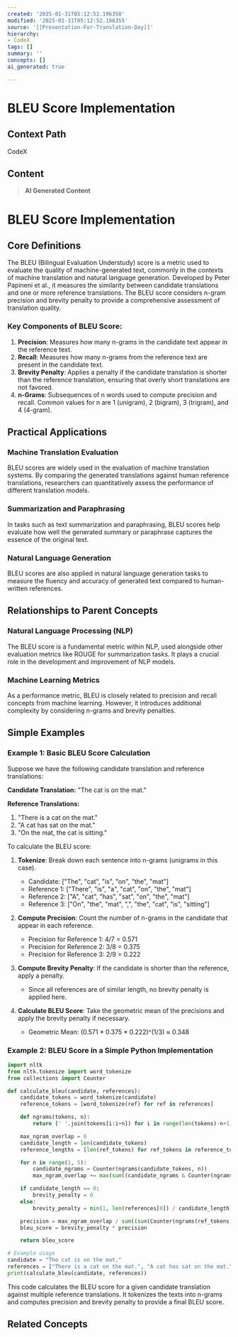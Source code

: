 ```yaml
---
created: '2025-01-31T05:12:52.196350'
modified: '2025-01-31T05:12:52.196355'
source: '[[Presentation-For-Translation-Day]]'
hierarchy:
- CodeX
tags: []
summary: ''
concepts: []
ai_generated: true

---
```


# BLEU Score Implementation

## Context Path
CodeX

## Content
> **AI Generated Content**
 # BLEU Score Implementation

## Core Definitions

The BLEU (Bilingual Evaluation Understudy) score is a metric used to evaluate the quality of machine-generated text, commonly in the contexts of machine translation and natural language generation. Developed by Peter Papineni et al., it measures the similarity between candidate translations and one or more reference translations. The BLEU score considers n-gram precision and brevity penalty to provide a comprehensive assessment of translation quality.

### Key Components of BLEU Score:
1. **Precision**: Measures how many n-grams in the candidate text appear in the reference text.
2. **Recall**: Measures how many n-grams from the reference text are present in the candidate text.
3. **Brevity Penalty**: Applies a penalty if the candidate translation is shorter than the reference translation, ensuring that overly short translations are not favored.
4. **n-Grams**: Subsequences of n words used to compute precision and recall. Common values for n are 1 (unigram), 2 (bigram), 3 (trigram), and 4 (4-gram).

## Practical Applications

### Machine Translation Evaluation
BLEU scores are widely used in the evaluation of machine translation systems. By comparing the generated translations against human reference translations, researchers can quantitatively assess the performance of different translation models.

### Summarization and Paraphrasing
In tasks such as text summarization and paraphrasing, BLEU scores help evaluate how well the generated summary or paraphrase captures the essence of the original text.

### Natural Language Generation
BLEU scores are also applied in natural language generation tasks to measure the fluency and accuracy of generated text compared to human-written references.

## Relationships to Parent Concepts

### Natural Language Processing (NLP)
The BLEU score is a fundamental metric within NLP, used alongside other evaluation metrics like ROUGE for summarization tasks. It plays a crucial role in the development and improvement of NLP models.

### Machine Learning Metrics
As a performance metric, BLEU is closely related to precision and recall concepts from machine learning. However, it introduces additional complexity by considering n-grams and brevity penalties.

## Simple Examples

### Example 1: Basic BLEU Score Calculation

Suppose we have the following candidate translation and reference translations:

**Candidate Translation:** "The cat is on the mat."

**Reference Translations:**
1. "There is a cat on the mat."
2. "A cat has sat on the mat."
3. "On the mat, the cat is sitting."

To calculate the BLEU score:

1. **Tokenize**: Break down each sentence into n-grams (unigrams in this case).
   - Candidate: ["The", "cat", "is", "on", "the", "mat"]
   - Reference 1: ["There", "is", "a", "cat", "on", "the", "mat"]
   - Reference 2: ["A", "cat", "has", "sat", "on", "the", "mat"]
   - Reference 3: ["On", "the", "mat", ",", "the", "cat", "is", "sitting"]

2. **Compute Precision**: Count the number of n-grams in the candidate that appear in each reference.
   - Precision for Reference 1: 4/7 = 0.571
   - Precision for Reference 2: 3/8 = 0.375
   - Precision for Reference 3: 2/9 = 0.222

3. **Compute Brevity Penalty**: If the candidate is shorter than the reference, apply a penalty.
   - Since all references are of similar length, no brevity penalty is applied here.

4. **Calculate BLEU Score**: Take the geometric mean of the precisions and apply the brevity penalty if necessary.
   - Geometric Mean: (0.571 * 0.375 * 0.222)^(1/3) ≈ 0.348

### Example 2: BLEU Score in a Simple Python Implementation

```python
import nltk
from nltk.tokenize import word_tokenize
from collections import Counter

def calculate_bleu(candidate, references):
    candidate_tokens = word_tokenize(candidate)
    reference_tokens = [word_tokenize(ref) for ref in references]

    def ngrams(tokens, n):
        return [' '.join(tokens[i:i+n]) for i in range(len(tokens)-n+1)]

    max_ngram_overlap = 0
    candidate_length = len(candidate_tokens)
    reference_lengths = [len(ref_tokens) for ref_tokens in reference_tokens]

    for n in range(1, 5):
        candidate_ngrams = Counter(ngrams(candidate_tokens, n))
        max_ngram_overlap += max(sum((candidate_ngrams & Counter(ngrams(ref_tokens, n))).values()) for ref_tokens in reference_tokens)

    if candidate_length == 0:
        brevity_penalty = 0
    else:
        brevity_penalty = min(1, len(references[0]) / candidate_length)

    precision = max_ngram_overlap / sum((sum(Counter(ngrams(ref_tokens, n)).values()) for ref_tokens in reference_tokens))
    bleu_score = brevity_penalty * precision

    return bleu_score

# Example usage
candidate = "The cat is on the mat."
references = ["There is a cat on the mat.", "A cat has sat on the mat.", "On the mat, the cat is sitting."]
print(calculate_bleu(candidate, references))
```

This code calculates the BLEU score for a given candidate translation against multiple reference translations. It tokenizes the texts into n-grams and computes precision and brevity penalty to provide a final BLEU score.

## Related Concepts
